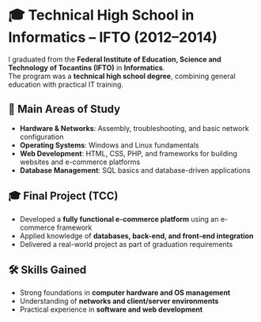 # 🎓 Technical High School in Informatics – IFTO (2012–2014)

I graduated from the **Federal Institute of Education, Science and Technology of Tocantins (IFTO)** in **Informatics**.  
The program was a **technical high school degree**, combining general education with practical IT training.

## 📌 Main Areas of Study
- **Hardware & Networks**: Assembly, troubleshooting, and basic network configuration  
- **Operating Systems**: Windows and Linux fundamentals  
- **Web Development**: HTML, CSS, PHP, and frameworks for building websites and e-commerce platforms  
- **Database Management**: SQL basics and database-driven applications  

## 🎓 Final Project (TCC)
- Developed a **fully functional e-commerce platform** using an e-commerce framework  
- Applied knowledge of **databases, back-end, and front-end integration**  
- Delivered a real-world project as part of graduation requirements  

## 🛠️ Skills Gained
- Strong foundations in **computer hardware and OS management**  
- Understanding of **networks and client/server environments**  
- Practical experience in **software and web development**  
